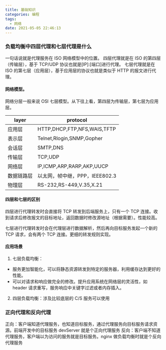 ```yaml
---
title: 基础知识
categories: 编程
tags:
  - 网络
date: 2021-05-05 22:46:13
---
```


### 负载均衡中四层代理和七层代理是什么

一句话说就是代理服务在 ISO 网络模型中的位置。
四层代理就是在 ISO 的第四层（传输层），基于 TCP/UDP 协议也就是[IP]:[端口]进行代理。
七层代理就是在 ISO 的第七层（应用层），基于应用层的协议也就是类似于 HTTP 的报文进行代理。

#### 网络模型。

网络分层一般来说 OSI 七层模型。从下往上看，第四层为传输层，第七层为应用层。

| layer      | protocol                       |
| ---------- | ------------------------------ |
| 应用层     | HTTP,DHCP,FTP,NFS,WAIS,TFTP    |
| 表示层     | Telnet,Rlogin,SNMP,Gopher      |
| 会话层     | SMTP,DNS                       |
| 传输层     | TCP,UDP                        |
| 网络层     | IP,ICMP,ARP,RARP,AKP,UUCP      |
| 数据链路层 | 以太网，帧中继，PPP，IEEE802.3 |
| 物理层     | RS-232,RS-449,V.35,X.21        |

#### 四层和七层的区别

四层进行代理转发时会直接将 TCP 转发到后端服务上，只有一个 TCP 连接。收到请求后修改报文的目标地址，返回数据时修改源地址（根据需要）。性能较高。

七层进行代理转发时会在代理层进行数据解析，然后再向目标服务发起一个新的 TCP 请求，会有两个 TCP 连接。更细的转发规则实现。

#### 应用场景

1. 七层负载均衡：

- 服务更加智能化，可以将静态资源转发到特定的服务器，利用缓存达到更好的性能。
- 可以对请求和响应做完全的修改。提升应用系统在网络层的灵活性，如 header 请求重写，服务响应中关键字过滤或者内存插入。

2. 四层负载均衡：涉及比较底层的 C/S 服务可以使用

### 正向代理和反向代理

正向：客户端知道代理服务，也知道目标服务，通过代理服务向目标服务请求资源。前端开发中的目标服务 devServer 就是个正向代理服务
反向：客户端不知道代理服务，客户端以为访问的服务就是目标服务。nginx 做负载均衡时就是个反向代理服务
